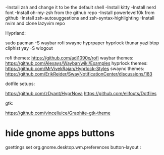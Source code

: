 -Install zsh and change it to be the default shell
-Install kitty
-Install nerd font
-Install oh-my-zsh from the github repo
-Install powerlevel10k from github
-Install zsh-autosuggestions and zsh-syntax-highlighting
-Install nvim and clone lazyvim repo


Hyprland:

sudo pacman -S waybar rofi swaync hyprpaper hyprlock thunar yazi btop cliphist
yay -S wlogout

rofi themes: https://github.com/adi1090x/rofi
waybar themes: https://github.com/Alexays/Waybar/wiki/Examples
hyprlock themes: https://github.com/MrVivekRajan/Hyprlock-Styles
swaync themes: https://github.com/ErikReider/SwayNotificationCenter/discussions/183

dotfile setups: 

https://github.com/zDyant/HyprNova
https://github.com/elifouts/Dotfiles

gtk:

https://github.com/vinceliuice/Graphite-gtk-theme

# hide gnome apps buttons
gsettings set org.gnome.desktop.wm.preferences button-layout :
